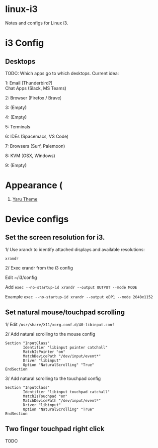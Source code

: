 # linux-i3
Notes and configs for Linux i3.

# i3 Config

## Desktops

TODO: Which apps go to which desktops. Current idea:

1: Email (Thunderbird?)  
   Chat Apps (Slack, MS Teams)

2: Browser (Firefox / Brave)

3: (Empty)

4: (Empty)

5: Terminals

6: IDEs (Spacemacs, VS Code)

7: Browsers (Surf, Palemoon)

8: KVM (OSX, Windows) 

9: (Empty)

# Appearance (

1. [Yaru Theme](./yaru-theme.md)


# Device configs

## Set the screen resolution for i3.

1/ Use xrandr to identify attached displays and available resolutions:

`xrandr`

2/ Exec xrandr from the  i3 config

Edit ~/i3/config

Add `exec --no-startup-id xrandr --output OUTPUT --mode MODE`

Example `exec --no-startup-id xrandr --output eDP1 --mode 2048x1152`

## Set natural mouse/touchpad scrolling

1/ Edit `/usr/share/X11/xorg.conf.d/40-libinput.conf`

2/ Add natural scrolling to the mouse config

```
Section "InputClass"
        Identifier "libinput pointer catchall"
        MatchIsPointer "on"
        MatchDevicePath "/dev/input/event*"
        Driver "libinput"
        Option "NaturalScrolling" "True"
EndSection
```

3/ Add natural scrolling to the touchpad config

```
Section "InputClass"
        Identifier "libinput touchpad catchall"
        MatchIsTouchpad "on"
        MatchDevicePath "/dev/input/event*"
        Driver "libinput"
        Option "NaturalScrolling" "True"
EndSection
```
## Two finger touchpad right click

TODO
